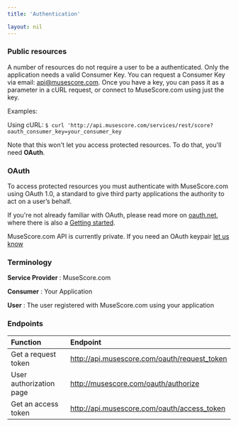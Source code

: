 ```yaml
---
title: 'Authentication'

layout: nil
---
```


### Public resources

A number of resources do not require a user to be a authenticated. Only the application needs a valid Consumer Key.  You can request a Consumer Key via email: <api@musescore.com>. Once you have a key, you can pass it as a parameter in a cURL request, or connect to MuseScore.com using just the key.

Examples:  

Using cURL: 
```$ curl 'http://api.musescore.com/services/rest/score?oauth_consumer_key=your_consumer_key```

Note that this won't let you access protected resources.  To do that, you'll need **OAuth**.

### OAuth

To access protected resources you must authenticate with MuseScore.com using OAuth 1.0, a standard to give third party applications the authority to act on a user’s behalf.

If you're not already familiar with OAuth, please read more on [oauth.net](:http://oauth.net/), where there is also a [Getting started](http://oauth.net/documentation/getting-started).

MuseScore.com API is currently private. If you need an OAuth keypair [let us know](http://musescore.com/contact)

### Terminology

**Service Provider**
: MuseScore.com

**Consumer**
: Your Application

**User**
: The user registered with MuseScore.com using your application

### Endpoints

Function | Endpoint |
:-----|:-------------------|
Get a request token        | http://api.musescore.com/oauth/request_token |
User authorization page    | http://musescore.com/oauth/authorize   |
Get an access token        | http://api.musescore.com/oauth/access_token |
